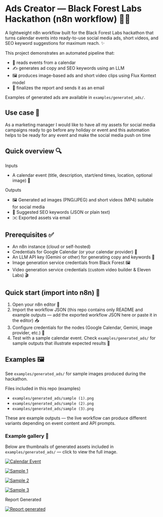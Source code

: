 # Ads Creator — Black Forest Labs Hackathon (n8n workflow) 🚀🎨

A lightweight n8n workflow built for the Black Forest Labs hackathon that turns calendar events into ready-to-use social media ads, short videos, and SEO keyword suggestions for maximum reach. ✨

This project demonstrates an automated pipeline that:

- 📅 reads events from a calendar
- ✍️ generates ad copy and SEO keywords using an LLM
- 🖼️ produces image-based ads and short video clips using Flux Kontext model
- 📧 finalizes the report and sends it as an email

Examples of generated ads are available in `examples/generated_ads/`.

## Use case 🌟

As a marketing manager I would like to have all my assets for social media campaigns ready to go before any holiday or event and this automation helps to be ready for any event and make the social media push on time

## Quick overview 🔍

Inputs

- A calendar event (title, description, start/end times, location, optional image) 📆

Outputs

- 🖼️ Generated ad images (PNG/JPEG) and short videos (MP4) suitable for social media
- 🔑 Suggested SEO keywords (JSON or plain text)
- ✉️ Exported assets via email

## Prerequisites ✅

- An n8n instance (cloud or self-hosted)
- Credentials for Google Calendar (or your calendar provider) 🔐
- An LLM API key (Gemini or other) for generating copy and keywords 🧠
- Image generation service credentials from Black Forest 🖼️
- Video generation service credentials (custom video builder & Eleven Labs) 🎬

## Quick start (import into n8n) 🚀

1. Open your n8n editor 🧰
2. Import the workflow JSON (this repo contains only README and example outputs — add the exported workflow JSON here or paste it in the editor) 📥
3. Configure credentials for the nodes (Google Calendar, Gemini, image provider, etc.) 🔧
4. Test with a sample calendar event. Check `examples/generated_ads/` for sample outputs that illustrate expected results 👀

## Examples 🖼️

See `examples/generated_ads/` for sample images produced during the hackathon.

Files included in this repo (examples)

- `examples/generated_ads/sample (1).png`
- `examples/generated_ads/sample (2).png`
- `examples/generated_ads/sample (3).png`

These are example outputs — the live workflow can produce different variants depending on event content and API prompts.

### Example gallery 🌟

Below are thumbnails of generated assets included in `examples/generated_ads/` — click to view the full image.

[![Calendar Event](examples/calendar_event/image.png)](<examples/generated_ads/sample%20(1).png>)

[![Sample 1](<examples/generated_ads/sample%20(1).png>)](<examples/generated_ads/sample%20(1).png>)

[![Sample 2](<examples/generated_ads/sample%20(2).png>)](<examples/generated_ads/sample%20(2).png>)

[![Sample 3](<examples/generated_ads/sample%20(3).png>)](<examples/generated_ads/sample%20(3).png>)

Report Generated

[![Report generated](examples/report/image.png)](examples/report/image.png)

